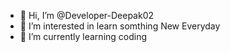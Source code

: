 - 👋 Hi, I’m @Developer-Deepak02
- 👀 I’m interested in learn somthing New Everyday 
- 🌱 I’m currently learning coding

<!---
Developer-Deepak02/Developer-Deepak02 is a ✨ special ✨ repository because its `README.md` (this file) appears on your GitHub profile.
You can click the Preview link to take a look at your changes.
--->
